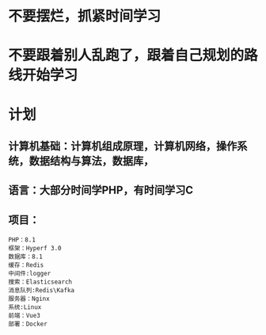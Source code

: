 # 不要摆烂，抓紧时间学习
# 不要跟着别人乱跑了，跟着自己规划的路线开始学习
# 计划
## 计算机基础：计算机组成原理，计算机网络，操作系统，数据结构与算法，数据库，
## 语言：大部分时间学PHP，有时间学习C
## 项目：
```
PHP：8.1
框架：Hyperf 3.0
数据库：8.1
缓存：Redis
中间件:logger
搜索：Elasticsearch
消息队列:Redis\Kafka
服务器：Nginx
系统:Linux
前端：Vue3
部署：Docker
```
